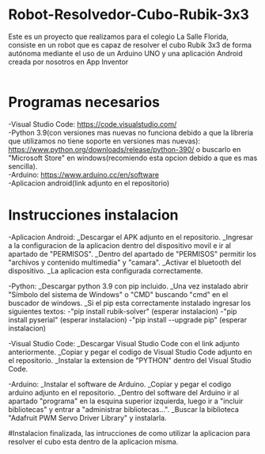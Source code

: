 # Robot-Resolvedor-Cubo-Rubik-3x3
Este es un proyecto que realizamos para el colegio La Salle Florida, consiste en un robot que es capaz de resolver el cubo Rubik 3x3 de forma autónoma mediante el uso de un Arduino UNO y una aplicación Android creada por nosotros en App Inventor   
<br>
# Programas necesarios
-Visual Studio Code: https://code.visualstudio.com/
<br>
-Python 3.9(con versiones mas nuevas no funciona debido a que la libreria que utilizamos no tiene soporte en versiones mas nuevas): https://www.python.org/downloads/release/python-390/  o  buscarlo en "Microsoft Store" en windows(recomiendo esta opcion debido a que es mas sencilla).
<br>
-Arduino: https://www.arduino.cc/en/software
<br>
-Aplicacion android(link adjunto en el repositorio)

# Instrucciones instalacion
-Aplicacion Android:
  _Descargar el APK adjunto en el repositorio.
  _Ingresar a la configuracion de la aplicacion dentro del dispositivo movil e ir al apartado de "PERMISOS".
  _Dentro del apartado de "PERMISOS" permitir los "archivos y contenido multimedia" y "camara".
  _Activar el bluetooth del dispositivo.
  _La aplicacion esta configurada correctamente.

-Python:
  _Descargar python 3.9 con pip incluido.
  _Una vez instalado abrir "Símbolo del sistema de Windows" o "CMD" buscando "cmd" en el buscador de windows.
  _Si el pip esta correctamente instalado ingresar los siguientes textos:  -"pip install rubik-solver" (esperar instalacion)
                                                                           -"pip install pyserial" (esperar instalacion)
                                                                           -"pip install --upgrade pip" (esperar instalacion)

-Visual Studio Code:
  _Descargar Visual Studio Code con el link adjunto anteriormente.
  _Copiar y pegar el codigo de Visual Studio Code adjunto en el repositorio.
  _Instalar la extension de "PYTHON" dentro del Visual Studio Code.

-Arduino:
  _Instalar el software de Arduino.
  _Copiar y pegar el codigo arduino adjunto en el repositorio.
  _Dentro del software del Arduino ir al apartado "programa" en la esquina superior izquierda, luego ir a "incluir bibliotecas" y entrar    a "administrar bibliotecas...".
  _Buscar la biblioteca "Adafruit PWM Servo  Driver Library" y instalarla.

#Instalacion finalizada, las intrucciones de como utilizar la aplicacion para resolver el cubo esta dentro de la aplicacion misma.
